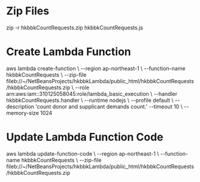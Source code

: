 # Zip Files
zip -r hkbbkCountRequests.zip hkbbkCountRequests.js

# Create Lambda Function
aws lambda create-function \ 
--region ap-northeast-1 \ 
--function-name hkbbkCountRequests \ 
--zip-file fileb://~/NetBeansProjects/hkbbkLambda/public_html/hkbbkCountRequests/hkbbkCountRequests.zip \ 
--role arn:aws:iam::310125058045:role/lambda_basic_execution \ 
--handler hkbbkCountRequests.handler \ 
--runtime nodejs \ 
--profile default \ 
--description 'count donor and supplicant demands count.' 
--timeout 10 \ 
--memory-size 1024 

# Update Lambda Function Code
aws lambda update-function-code \ 
--region ap-northeast-1 \ 
--function-name hkbbkCountRequests \ 
--zip-file fileb://~/NetBeansProjects/hkbbkLambda/public_html/hkbbkCountRequests/hkbbkCountRequests.zip 